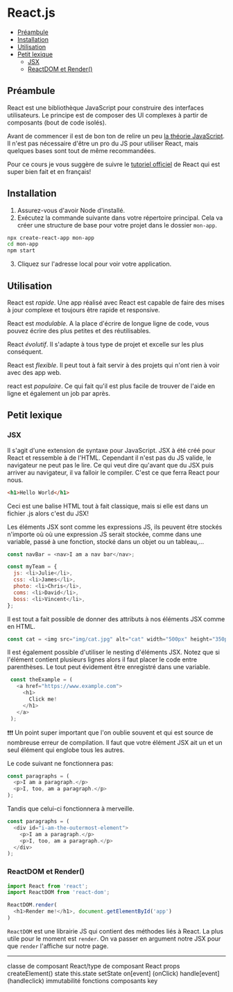 <!-- omit in toc -->
# React.js

- [Préambule](#préambule)
- [Installation](#installation)
- [Utilisation](#utilisation)
- [Petit lexique](#petit-lexique)
  - [JSX](#jsx)
  - [ReactDOM et Render()](#reactdom-et-render)

## Préambule

React est une bibliothèque JavaScript pour construire des interfaces utilisateurs. Le principe est de composer des UI complexes à partir de composants (bout de code isolés).

Avant de commencer il est de bon ton de relire un peu [la théorie JavaScript](https://developer.mozilla.org/fr/docs/Web/JavaScript/Une_r%C3%A9introduction_%C3%A0_JavaScript). Il n'est pas nécessaire d'être un pro du JS pour utiliser React, mais quelques bases sont tout de même recommandées.

Pour ce cours je vous suggère de suivre le [tutoriel officiel](https://fr.reactjs.org/tutorial/tutorial.html) de React qui est super bien fait et en français!

## Installation

1. Assurez-vous d'avoir Node d'installé.
2. Exécutez la commande suivante dans votre répertoire principal. Cela va créer une structure de base pour votre projet dans le dossier `mon-app`.

```bash
npx create-react-app mon-app
cd mon-app
npm start
```

3. Cliquez sur l'adresse local pour voir votre application.

## Utilisation

React est *rapide*. Une app réalisé avec React est capable de faire des mises à jour complexe et toujours être rapide et responsive.

React est *modulable*. A la place d'écrire de longue ligne de code, vous pouvez écrire des plus petites et des réutilisables.

React *évolutif*. Il s'adapte à tous type de projet et excelle sur les plus conséquent.

React est *flexible*. Il peut tout à fait servir à des projets qui n'ont rien à voir avec des app web.

react est *populaire*. Ce qui fait qu'il est plus facile de trouver de l'aide en ligne et également un job par après.

## Petit lexique

### JSX

Il s'agit d'une extension de syntaxe pour JavaScript. JSX à été créé pour React et ressemble à de l'HTML. Cependant il n'est pas du JS valide, le navigateur ne peut pas le lire. Ce qui veut dire qu'avant que du JSX puis arriver au navigateur, il va falloir le compiler. C'est ce que ferra React pour nous.

```html
<h1>Hello World</h1>
```

Ceci est une balise HTML tout à fait classique, mais si elle est dans un fichier .js alors c'est du JSX!

Les éléments JSX sont comme les expressions JS, ils peuvent être stockés n'importe où où une expression JS serait stockée, comme dans une variable, passé à une fonction, stocké dans un objet ou un tableau,...

```js
const navBar = <nav>I am a nav bar</nav>;

const myTeam = {
  js: <li>Julie</li>,
  css: <li>James</li>,
  photo: <li>Chris</li>,
  coms: <li>David</li>,
  boss: <li>Vincent</li>,
};
```

Il est tout a fait possible de donner des attributs à nos éléments JSX comme en HTML.

```js
const cat = <img src="img/cat.jpg" alt="cat" width="500px" height="350px" />
```

Il est également possible d'utiliser le nesting d'éléments JSX. Notez que si l'élément contient plusieurs lignes alors il faut placer le code entre parenthèses. Le tout peut évidement être enregistré dans une variable.

```js
 const theExample = (
   <a href="https://www.example.com">
     <h1>
       Click me!
     </h1>
   </a>
 );
 ```

:exclamation::exclamation::exclamation: Un point super important que l'on oublie souvent et qui est source de nombreuse erreur de compilation. Il faut que votre élément JSX ait un et un seul élément qui englobe tous les autres.

Le code suivant ne fonctionnera pas:

```js
const paragraphs = (
  <p>I am a paragraph.</p> 
  <p>I, too, am a paragraph.</p>
);
```

Tandis que celui-ci fonctionnera à merveille.

```js
const paragraphs = (
  <div id="i-am-the-outermost-element">
    <p>I am a paragraph.</p>
    <p>I, too, am a paragraph.</p>
  </div>
);
```

### ReactDOM et Render()

```js
import React from 'react';
import ReactDOM from 'react-dom';

ReactDOM.render(
  <h1>Render me!</h1>, document.getElementById('app')
)
```

`ReactDOM` est une librairie JS qui contient des méthodes liés à React. La plus utile pour le moment est `render`. On va passer en argument notre JSX pour que `render` l'affiche sur notre page.


---
classe de composant React/type de composant React
props
createElement()
state this.state setState
on[event] (onClick)
handle[event] (handleclick)
immutabilité
fonctions composants
key
